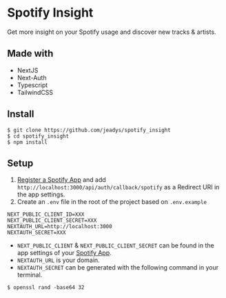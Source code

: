 # Spotify Insight

Get more insight on your Spotify usage and discover new tracks & artists.

## Made with

- NextJS
- Next-Auth
- Typescript
- TailwindCSS

## Install

```
$ git clone https://github.com/jeadys/spotify_insight
$ cd spotify_insight
$ npm install
```

## Setup

1. [Register a Spotify App](https://developer.spotify.com/dashboard/applications) and add `http://localhost:3000/api/auth/callback/spotify` as a Redirect URI in the app settings.
2. Create an `.env` file in the root of the project based on `.env.example`

```
NEXT_PUBLIC_CLIENT_ID=XXX
NEXT_PUBLIC_CLIENT_SECRET=XXX
NEXTAUTH_URL=http://localhost:3000
NEXTAUTH_SECRET=XXX
```

- `NEXT_PUBLIC_CLIENT` & `NEXT_PUBLIC_CLIENT_SECRET` can be found in the app settings of your [Spotify App](https://developer.spotify.com/dashboard/applications).
- `NEXTAUTH_URL` is your domain.
- `NEXTAUTH_SECRET` can be generated with the following command in your terminal.

```
$ openssl rand -base64 32
```
